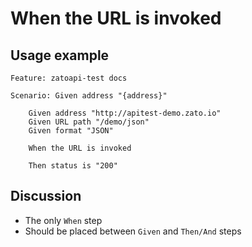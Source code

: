 
When the URL is invoked
=============================================================================================================

Usage example
-------------

```
Feature: zatoapi-test docs

Scenario: Given address "{address}"

    Given address "http://apitest-demo.zato.io"
    Given URL path "/demo/json"
    Given format "JSON"

    When the URL is invoked

    Then status is "200"
```

Discussion
----------

* The only ```When``` step
* Should be placed between ```Given``` and ```Then/And``` steps